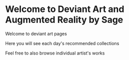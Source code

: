 # Welcome to Deviant Art and Augmented Reality by Sage

Welcome to deviant art pages

Here you will see each day's recommended collections

Feel free to also browse individual artist's works